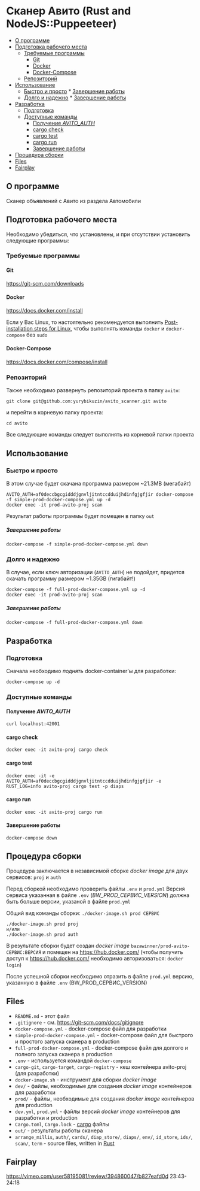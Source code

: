 # Сканер Авито (Rust and NodeJS::Puppeeteer)

<!-- vim-markdown-toc Redcarpet -->

* [О программе](#о-программе)
* [Подготовка рабочего места](#подготовка-рабочего-места)
    * [Требуемые программы](#требуемые-программы)
        * [Git](#git)
        * [Docker](#docker)
        * [Docker-Compose](#docker-compose)
    * [Репозиторий](#репозиторий)
* [Использование](#использование)
    * [Быстро и просто](#быстро-и-просто)
            * [Завершение работы](#завершение-работы)
    * [Долго и надежно](#долго-и-надежно)
            * [Завершение работы](#завершение-работы)
* [Разработка](#разработка)
    * [Подготовка](#подготовка)
    * [Доступные команды](#доступные-команды)
        * [Получение *AVITO_AUTH*](#получение-avito_auth)
        * [cargo check](#cargo-check)
        * [cargo test](#cargo-test)
        * [cargo run](#cargo-run)
        * [Завершение работы](#завершение-работы)
* [Процедура сборки](#процедура-сборки)
* [Files](#files)
* [Fairplay](#fairplay)

<!-- vim-markdown-toc -->

## О программе

Сканер объявлений c Авито из раздела Автомобили

## Подготовка рабочего места

Необходимо убедиться, что установлены, и при отсутствии установить следующие программы:

### Требуемые программы

#### Git

https://git-scm.com/downloads

#### Docker

https://docs.docker.com/install

Если у Вас Linux, то настоятельно рекомендуется выполнить [Post-installation steps for Linux](https://docs.docker.com/engine/install/linux-postinstall/), чтобы выполнять команды `docker` и `docker-compose` без `sudo`

#### Docker-Compose

https://docs.docker.com/compose/install

### Репозиторий

Также необходимо развернуть репозиторий проекта в папку `avito`:

```
git clone git@github.com:yurybikuzin/avito_scanner.git avito
```

и перейти в корневую папку проекта:

```
cd avito
```

Все следующие команды следует выполнять из корневой папки проекта

## Использование

### Быстро и просто

В этом случае будет скачана программа размером ~21.3MB (мегабайт)

```
AVITO_AUTH=af0deccbgcgidddjgnvljitntccdduijhdinfgjgfjir docker-compose -f simple-prod-docker-compose.yml up -d
docker exec -it prod-avito-proj scan
```

Результат работы программы будет помещен в папку `out`

##### Завершение работы

```
docker-compose -f simple-prod-docker-compose.yml down
```

### Долго и надежно

В случае, если ключ авторизации (`AVITO_AUTH`) не подойдет, придется скачать программу размером ~1.35GB (гигабайт!)

```
docker-compose -f full-prod-docker-compose.yml up -d
docker exec -it prod-avito-proj scan
```

##### Завершение работы

```
docker-compose -f full-prod-docker-compose.yml down
```

## Разработка

### Подготовка

Сначала необходимо *поднять* docker-container'ы для разработки: 

```
docker-compose up -d 
```

### Доступные команды

#### Получение *AVITO_AUTH*

```
curl localhost:42001
```

#### cargo check

```
docker exec -it avito-proj cargo check
```

#### cargo test

```
docker exec -it -e AVITO_AUTH=af0deccbgcgidddjgnvljitntccdduijhdinfgjgfjir -e RUST_LOG=info avito-proj cargo test -p diaps
```

#### cargo run

```
docker exec -it avito-proj cargo run
```


#### Завершение работы

```
docker-compose down
```

## Процедура сборки

Процедура заключается в независимой сборке *docker image* для двух сервисов: `proj` и `auth`

Перед сборкой необходимо проверить файлы `.env` и `prod.yml`
Версия сервиса указанная в файле `.env` (*BW_PROD_СЕРВИС_VERSION*) должна быть больше версии, указаной в файле `prod.yml`

Общий вид команды сборки: ```./docker-image.sh prod СЕРВИС```

```
./docker-image.sh prod proj
и/или
./docker-image.sh prod auth
```

В результате сборки будет создан *docker image* `bazawinner/prod-avito-СЕРВИС:ВЕРСИЯ` и помещен на https://hub.docker.com/ (чтобы получить доступ к https://hub.docker.com/ необходимо авторизоваться: ```docker login```)

После успешной сборки необходимо отразить в файле `prod.yml` версию, указанную в файле `.env` (BW_PROD_СЕРВИС_VERSION)

## Files

- `README.md` - этот файл
- `.gitignore` - см. https://git-scm.com/docs/gitignore
- `docker-compose.yml` - docker-compose файл для разработки
- `simple-prod-docker-compose.yml` - docker-compose файл для быстрого и простого запуска сканера в production
- `full-prod-docker-compose.yml` - docker-compose файл для долгого и полного запуска сканера в production
- `.env` - используется командой `docker-compose`
- `cargo-git`, `cargo-target`, `cargo-registry` - кеш контейнера avito-proj (для разработки)
- `docker-image.sh` - инструмент для сборки *docker image*
- `dev/` - файлы, необходимые для создания *docker image* контейнеров для разработки
- `prod/` - файлы, необходимые для создания *docker image* контейнеров для production
- `dev.yml`, `prod.yml` - файлы версий *docker image* контейнеров для разработки и production
- `Cargo.toml`, `Cargo.lock` - [cargo](https://doc.rust-lang.org/cargo/) файлы
- `out/` - результаты работы сканера
- `arrange_millis`, `auth/`, `cards/`, `diap_store/`, `diaps/`, `env/`, `id_store`, `ids/`, `scan/`, `term` - source files, written in [Rust](https://www.rust-lang.org/)

## Fairplay

https://vimeo.com/user58195081/review/394860047/b827eafd0d
23:43-24:18

